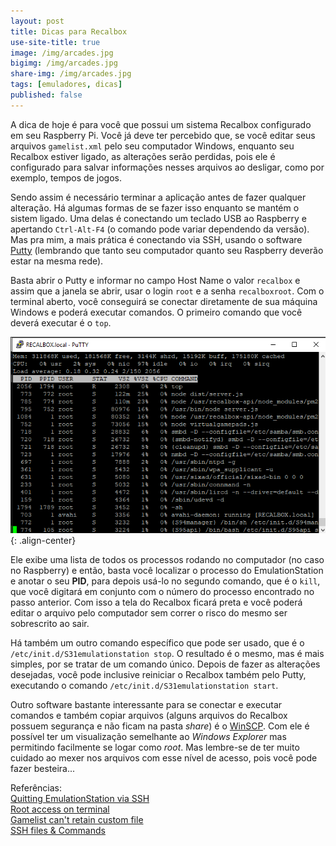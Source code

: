 ```yaml
---
layout: post
title: Dicas para Recalbox
use-site-title: true
image: /img/arcades.jpg
bigimg: /img/arcades.jpg
share-img: /img/arcades.jpg
tags: [emuladores, dicas]
published: false
---
```


A dica de hoje é para você que possui um sistema Recalbox configurado em seu Raspberry Pi. Você já deve ter percebido que, se você editar seus arquivos ```gamelist.xml``` pelo seu computador Windows, enquanto seu Recalbox estiver ligado, as alterações serão perdidas, pois ele é configurado para salvar informações nesses arquivos ao desligar, como por exemplo, tempos de jogos.

Sendo assim é necessário terminar a aplicação antes de fazer qualquer alteração. Há algumas formas de se fazer isso enquanto se mantém o sistem ligado. Uma delas é conectando um teclado USB ao Raspberry e apertando ```Ctrl-Alt-F4``` (o comando pode variar dependendo da versão). Mas pra mim, a mais prática é conectando via SSH, usando o software [Putty](http://www.chiark.greenend.org.uk/~sgtatham/putty/download.html) (lembrando que tanto seu computador quanto seu Raspberry deverão estar na mesma rede).

Basta abrir o Putty e informar no campo Host Name o valor ```recalbox``` e assim que a janela se abrir, usar o login ```root``` e a senha ```recalboxroot```. Com o terminal aberto, você conseguirá se conectar diretamente de sua máquina Windows e poderá executar comandos. O primeiro comando que você deverá executar é o ```top```.

![image](../img/putty.png){: .align-center}

Ele exibe uma lista de todos os processos rodando no computador (no caso no Raspberry) e então, basta você localizar o processo do EmulationStation e anotar o seu **PID**, para depois usá-lo no segundo comando, que é o ```kill```, que você digitará em conjunto com o número do processo encontrado no passo anterior. Com isso a tela do Recalbox ficará preta e você poderá editar o arquivo pelo computador sem correr o risco do mesmo ser sobrescrito ao sair.

Há também um outro comando específico que pode ser usado, que é o ```/etc/init.d/S31emulationstation stop```. O resultado é o mesmo, mas é mais simples, por se tratar de um comando único. Depois de fazer as alterações desejadas, você pode inclusive reiniciar o Recalbox também pelo Putty, executando o comando ```/etc/init.d/S31emulationstation start```. 

Outro software bastante interessante para se conectar e executar comandos e também copiar arquivos (alguns arquivos do Recalbox possuem segurança e não ficam na pasta *share*) é o [WinSCP](https://winscp.net/eng/download.php). Com ele é possível ter um visualização semelhante ao *Windows Explorer* mas permitindo facilmente se logar como *root*. Mas lembre-se de ter muito cuidado ao mexer nos arquivos com esse nível de acesso, pois você pode fazer besteira...

Referências:  
[Quitting EmulationStation via SSH](https://www.reddit.com/r/RetroPie/comments/4klpw7/quitting_emulationstation_via_ssh/)  
[Root access on terminal](https://github.com/recalbox/recalbox-os/wiki/Root-access-on-terminal-(EN))  
[Gamelist can't retain custom file](https://batocera-linux.xorhub.com/forum/d/1790-gamelist-xml-cant-retain-custom-file/20)  
[SSH files & Commands](https://github.com/recalbox/recalbox-os/wiki/SSH-Files-&-Commands)  



